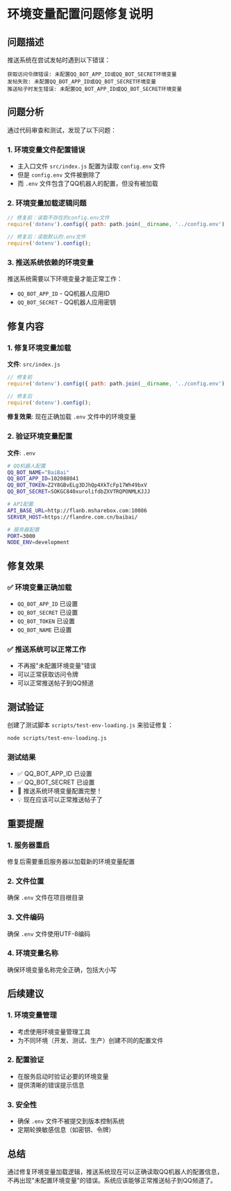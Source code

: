 # 环境变量配置问题修复说明

## 问题描述

推送系统在尝试发帖时遇到以下错误：
```
获取访问令牌错误: 未配置QQ_BOT_APP_ID或QQ_BOT_SECRET环境变量
发帖失败: 未配置QQ_BOT_APP_ID或QQ_BOT_SECRET环境变量
推送帖子时发生错误: 未配置QQ_BOT_APP_ID或QQ_BOT_SECRET环境变量
```

## 问题分析

通过代码审查和测试，发现了以下问题：

### 1. **环境变量文件配置错误**
- 主入口文件 `src/index.js` 配置为读取 `config.env` 文件
- 但是 `config.env` 文件被删除了
- 而 `.env` 文件包含了QQ机器人的配置，但没有被加载

### 2. **环境变量加载逻辑问题**
```javascript
// 修复前：读取不存在的config.env文件
require('dotenv').config({ path: path.join(__dirname, '../config.env') });

// 修复后：读取默认的.env文件
require('dotenv').config();
```

### 3. **推送系统依赖的环境变量**
推送系统需要以下环境变量才能正常工作：
- `QQ_BOT_APP_ID` - QQ机器人应用ID
- `QQ_BOT_SECRET` - QQ机器人应用密钥

## 修复内容

### 1. **修复环境变量加载**
**文件**: `src/index.js`

```javascript
// 修复前
require('dotenv').config({ path: path.join(__dirname, '../config.env') });

// 修复后
require('dotenv').config();
```

**修复效果**: 现在正确加载 `.env` 文件中的环境变量

### 2. **验证环境变量配置**
**文件**: `.env`

```bash
# QQ机器人配置
QQ_BOT_NAME="BaiBai"
QQ_BOT_APP_ID=102088041
QQ_BOT_TOKEN=Z2Y8GBvELg3DJhQp4XkTcFp17Wh49bxV
QQ_BOT_SECRET=SOKGC840xurolifdbZXVTRQPONMLKJJJ

# API配置
API_BASE_URL=http://flanb.msharebox.com:10086
SERVER_HOST=https://flandre.com.cn/baibai/

# 服务器配置
PORT=3000
NODE_ENV=development
```

## 修复效果

### ✅ **环境变量正确加载**
- `QQ_BOT_APP_ID` 已设置
- `QQ_BOT_SECRET` 已设置
- `QQ_BOT_TOKEN` 已设置
- `QQ_BOT_NAME` 已设置

### ✅ **推送系统可以正常工作**
- 不再报"未配置环境变量"错误
- 可以正常获取访问令牌
- 可以正常推送帖子到QQ频道

## 测试验证

创建了测试脚本 `scripts/test-env-loading.js` 来验证修复：

```bash
node scripts/test-env-loading.js
```

### **测试结果**
- ✅ QQ_BOT_APP_ID 已设置
- ✅ QQ_BOT_SECRET 已设置
- 🎉 推送系统环境变量配置完整！
- 💡 现在应该可以正常推送帖子了

## 重要提醒

### 1. **服务器重启**
修复后需要重启服务器以加载新的环境变量配置

### 2. **文件位置**
确保 `.env` 文件在项目根目录

### 3. **文件编码**
确保 `.env` 文件使用UTF-8编码

### 4. **环境变量名称**
确保环境变量名称完全正确，包括大小写

## 后续建议

### 1. **环境变量管理**
- 考虑使用环境变量管理工具
- 为不同环境（开发、测试、生产）创建不同的配置文件

### 2. **配置验证**
- 在服务启动时验证必要的环境变量
- 提供清晰的错误提示信息

### 3. **安全性**
- 确保 `.env` 文件不被提交到版本控制系统
- 定期轮换敏感信息（如密钥、令牌）

## 总结

通过修复环境变量加载逻辑，推送系统现在可以正确读取QQ机器人的配置信息，不再出现"未配置环境变量"的错误。系统应该能够正常推送帖子到QQ频道了。
